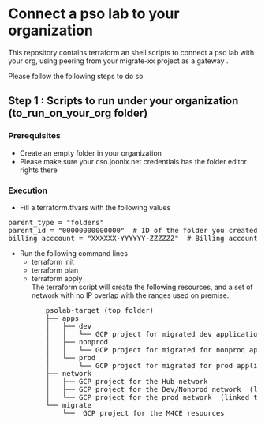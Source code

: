 # Connect a pso lab to your organization

This repository contains terraform an shell scripts to connect a pso lab with your org, using peering from your migrate-xx project as a gateway .  

Please follow the following steps to do so  

## Step 1 : Scripts to run under your organization (to_run_on_your_org folder)  

### Prerequisites  
- Create an empty folder in your organization  
- Please make sure your cso.joonix.net credentials has the folder editor rights there  
### Execution 
- Fill a terraform.tfvars with the following values  
<pre>
parent_type = "folders"  
parent_id = "00000000000000"  # ID of the folder you created above  
billing_acccount = "XXXXXX-YYYYYY-ZZZZZZ"  # Billing account of your org  
</pre> 
- Run the following command lines  
  - terraform init  
  - terraform plan  
  - terraform apply  
The terraform script will create the following resources, and a set of network with no IP overlap with the ranges used on premise.  
<pre>
         psolab-target (top folder) 
         ├── apps  
         │   ├── dev  
         │   │   └── GCP project for migrated dev applications  
         │   ├── nonprod  
         │   │   └── GCP project for migrated for nonprod applications  
         │   └── prod  
         │       └── GCP project for migrated for prod applications  
         ├── network  
         │   ├── GCP project for the Hub network  
         │   ├── GCP project for the Dev/Nonprod network  (linked to the hub through vpn)  
         │   └── GCP project for the prod network  (linked to the hub through vpn)  
         └── migrate  
             └──  GCP project for the M4CE resources  
</pre> 